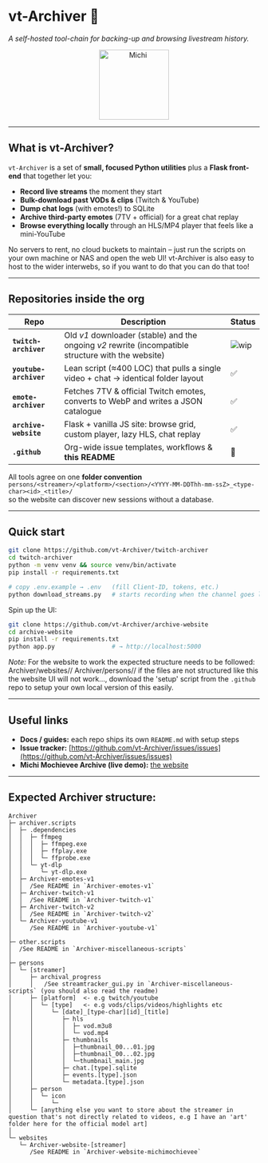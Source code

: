 # vt-Archiver 👋

*A self-hosted tool-chain for backing-up and browsing livestream history.*

<div align="center">
  <img src="https://pbs.twimg.com/profile_images/1873411258638331905/G6DBazwk_200x200.jpg" width="140" alt="Michi" />
</div>

---

## What is vt-Archiver?

`vt-Archiver` is a set of **small, focused Python utilities** plus a **Flask front-end** that together let you:

* **Record live streams** the moment they start  
* **Bulk-download past VODs & clips** (Twitch & YouTube)
* **Dump chat logs** (with emotes!) to SQLite
* **Archive third-party emotes** (7TV + official) for a great chat replay
* **Browse everything locally** through an HLS/MP4 player that feels like a mini-YouTube

No servers to rent, no cloud buckets to maintain – just run the scripts on your own machine or NAS and open the web UI! 
vt-Archiver is also easy to host to the wider interwebs, so if you want to do that you can do that too!

---

## Repositories inside the org

| Repo | Description | Status |
|------|-------------|--------|
| **`twitch-archiver`** | Old *v1* downloader (stable) and the ongoing *v2* rewrite (incompatible structure with the website) | ![wip](https://img.shields.io/badge/status-WIP-yellow) |
| **`youtube-archiver`** | Lean script (≈400 LOC) that pulls a single video + chat → identical folder layout | ✅ |
| **`emote-archiver`** | Fetches 7TV & official Twitch emotes, converts to WebP and writes a JSON catalogue | ✅ |
| **`archive-website`** | Flask + vanilla JS site: browse grid, custom player, lazy HLS, chat replay | ✅ |
| **`.github`** | Org-wide issue templates, workflows & **this README** | 🔧 |

All tools agree on one **folder convention**  
`persons/<streamer>/<platform>/<section>/<YYYY-MM-DDThh-mm-ssZ>_<type-char><id>_<title>/`  
so the website can discover new sessions without a database.

---

## Quick start

```bash
git clone https://github.com/vt-Archiver/twitch-archiver
cd twitch-archiver
python -m venv venv && source venv/bin/activate
pip install -r requirements.txt

# copy .env.example → .env   (fill Client-ID, tokens, etc.)
python download_streams.py   # starts recording when the channel goes live
````

Spin up the UI:

```bash
git clone https://github.com/vt-Archiver/archive-website
cd archive-website
pip install -r requirements.txt
python app.py                # → http://localhost:5000
```
*Note:* For the website to work the expected structure needs to be followed:
Archiver/websites/<streamer>/
Archiver/persons/<streamer>/
if the files are not structured like this the website UI will not work..., download the 'setup' script from the `.github` repo to setup your own local version of this easily.

---

## Useful links

* **Docs / guides:** each repo ships its own `README.md` with setup steps
* **Issue tracker:** [https://github.com/vt-Archiver/issues/issues](https://github.com/vt-Archiver/issues/issues)
* **Michi Mochievee Archive (live demo):** [the website](michimochievee-archive.win)

---

## Expected Archiver structure:
```
Archiver
├─ archiver.scripts
│  ├─ .dependencies
│  │  ├─ ffmpeg
│  │  │  ├─ ffmpeg.exe
│  │  │  ├─ ffplay.exe
│  │  │  └─ ffprobe.exe
│  │  └─ yt-dlp
│  │     └─ yt-dlp.exe
│  ├─ Archiver-emotes-v1
│  │  /See README in `Archiver-emotes-v1`
│  ├─ Archiver-twitch-v1
│  │  /See README in `Archiver-twitch-v1`
│  ├─ Archiver-twitch-v2
│  │  /See README in `Archiver-twitch-v2`
│  └─ Archiver-youtube-v1
│     /See README in `Archiver-youtube-v1`
│
├─ other.scripts
│  /See README in `Archiver-miscellaneous-scripts`
│
├─ persons
│  └─ [streamer]
│     ├─ archival_progress
│     │   /See streamtracker_gui.py in `Archiver-miscellaneous-scripts` (you should also read the readme)
│     ├─ [platform]  <- e.g twitch/youtube
│     │  └─ [type]   <- e.g vods/clips/videos/highlights etc
│     │     └─ [date]_[type-char][id]_[title]
│     │        ├─ hls
│     │        │  ├─ vod.m3u8
│     │        │  └─ vod.mp4
│     │        ├─ thumbnails
│     │        │  ├─thumbnail_00...01.jpg
│     │        │  ├─thumbnail_00...02.jpg
│     │        │  └─thumbnail_main.jpg
│     │        ├─ chat.[type].sqlite
│     │        ├─ events.[type].json
│     │        └─ metadata.[type].json
│     ├─ person
│     │  └─ icon
│     │     └─ 
│     └─ [anything else you want to store about the streamer in question that's not directly related to videos, e.g I have an 'art' folder here for the official model art]
│
└─ websites
   └─ Archiver-website-[streamer]
      /See README in `Archiver-website-michimochievee`
```
